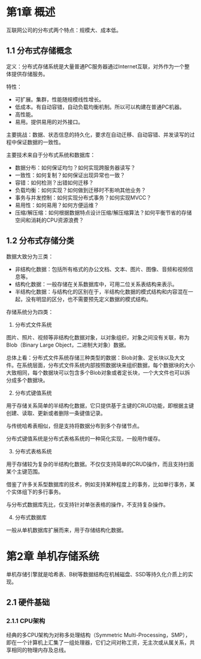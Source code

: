 # 第1章 概述

互联网公司的分布式两个特点：规模大、成本低。

## 1.1 分布式存储概念

定义：分布式存储系统是大量普通PC服务器通过Internet互联，对外作为一个整体提供存储服务。

特性：

- 可扩展。集群，性能随规模线性增长。
- 低成本。有自动容错，自动负载均衡机制。所以可以构建在普通PC机器。
- 高性能。
- 易用。提供易用的对外接口。

主要挑战：数据、状态信息的持久化，要求在自动迁移、自动容错、并发读写的过程中保证数据的一致性。

主要技术来自于分布式系统和数据库：

- 数据分布：如何保证均匀？如何实现跨服务器读写？
- 一致性：如何复制？如何保证出现异常也一致？
- 容错：如何检测？出错如何迁移？
- 负载均衡：如何实现？如何做到迁移时不影响其他业务？
- 事务与并发控制：如何实现分布式事务？如何实现MVCC？
- 易用性：如何易用？如何方便运维？
- 压缩/解压缩：如何根据数据特点设计压缩/解压缩算法？如何平衡节省的存储空间和消耗的CPU资源浪费？

## 1.2 分布式存储分类

数据大致分为三类：

- 非结构化数据：包括所有格式的办公文档、文本、图片、图像、音频和视频信息等。
- 结构化数据：一般存储在关系数据库中，可用二位关系表结构来表示。
- 半结构化数据：与结构化的区别在于，半结构化数据的模式结构和内容混在一起，没有明显的区分，也不需要预先定义数据的模式结构。

存储系统分为四类：

1. 分布式文件系统

图片、照片、视频等非结构化数据对象，以对象组织，对象之间没有关联，称为Blob（Binary Large Object，二进制大对象）数据。

总体上看：分布式文件系统存储三种类型的数据：Blob对象、定长块以及大文件。在系统层面，分布式文件系统内部按照数据块来组织数据，每个数据块的大小大致相同，每个数据块可以包含多个Blob对象或者定长块，一个大文件也可以拆分成多个数据块。

2. 分布式键值系统

用于存储关系简单的半结构化数据，它只提供基于主键的CRUD功能，即根据主键创建、读取、更新或者删除一条键值记录。

与传统哈希表相似，但是支持将数据分布到多个存储节点。

分布式键值系统是分布式表格系统的一种简化实现，一般用作缓存。

3. 分布式表格系统

用于存储较为复杂的半结构化数据。不仅仅支持简单的CRUD操作，而且支持扫面某个主键范围。

借鉴了许多关系型数据库的技术，例如支持某种程度上的事务，比如单行事务，某个实体组下的多行事务。

与分布式数据库先比，仅支持针对单张表格的操作，不支持复杂操作。

4. 分布式数据库

一般从单机数据库扩展而来，用于存储结构化数据。

# 第2章 单机存储系统

单机存储引擎就是哈希表、B树等数据结构在机械磁盘、SSD等持久化介质上的实现。

## 2.1 硬件基础

### 2.1.1 CPU架构

经典的多CPU架构为对称多处理结构（Symmetric Multi-Processing，SMP），即在一个计算机上汇集了一组处理器，它们之间对称工资，无主次或从属关系，共享相同的物理内存及总线。

